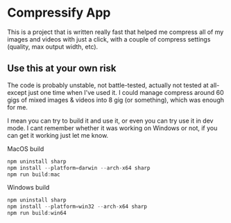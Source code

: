 # Compressify App
This is a project that is written really fast that helped me compress all of my images and videos with just a click, with a couple of compress settings (quality, max output width, etc).

## Use this at your own risk
The code is probably unstable, not battle-tested, actually not tested at all- except just one time when I've used it. I could manage compress around 60 gigs of mixed images & videos into 8 gig (or something), which was enough for me.

I mean you can try to build it and use it, or even you can try use it in dev mode. I cant remember whether it was working on Windows or not, if you can get it working just let me know.


MacOS build
```js
npm uninstall sharp
npm install --platform=darwin --arch-x64 sharp
npm run build:mac
```

Windows build
```js
npm uninstall sharp
npm install --platform=win32 --arch-x64 sharp
npm run build:win64
```
